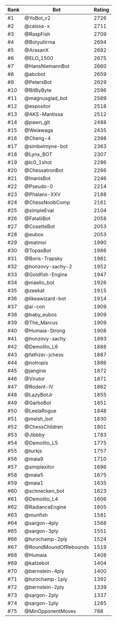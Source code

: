 Rank|Bot|Rating
---|---|---
#1|@YoBot_v2|2726
#2|@caissa-x|2711
#3|@RaspFish|2709
#4|@Botyuliirma|2694
#5|@ArasanX|2682
#6|@ELO_1500|2675
#7|@HansNiemannBot|2660
#8|@abcbot|2659
#9|@PetersBot|2629
#10|@BitByByte|2596
#11|@magnusglad_bot|2569
#12|@expositor|2518
#13|@AKS-Mantissa|2512
#14|@pawn_git|2488
#15|@Weiawaga|2435
#16|@Cheng-4|2398
#17|@simbelmyne-bot|2363
#18|@Lynx_BOT|2307
#19|@lc0_1shot|2286
#20|@ChessatronBot|2266
#21|@InanisBot|2246
#22|@Pseudo-0|2214
#23|@Phalanx-XXV|2188
#24|@ChessNoobComp|2161
#25|@simpleEval|2104
#26|@FataliiBot|2058
#27|@CosetteBot|2053
#28|@eubos|2053
#29|@matmoi|1990
#30|@TopasBot|1986
#31|@Boris-Trapsky|1981
#32|@honzovy-sachy-2|1952
#33|@Goldfish-Engine|1947
#34|@maello_bot|1926
#35|@zeekat|1915
#36|@likeawizard-bot|1914
#37|@ai-con|1909
#38|@baby_eubos|1909
#39|@The_Marcus|1909
#40|@Humaia-Strong|1908
#41|@honzovy-sachy|1893
#42|@Demolito_L6|1888
#43|@fathzer-jchess|1887
#44|@notropis|1886
#45|@jangine|1872
#46|@Virutor|1871
#47|@Rodent-IV|1862
#48|@LazyBotJr|1855
#49|@GarboBot|1851
#50|@LeelaRogue|1848
#51|@melsh_bot|1830
#52|@ChessChildren|1801
#53|@Jibbby|1783
#54|@Demolito_L5|1775
#55|@turkjs|1757
#56|@maia9|1710
#57|@simplexitor|1696
#58|@maia5|1675
#59|@maia1|1635
#60|@schnecken_bot|1623
#61|@Demolito_L4|1606
#62|@RadianceEngine|1605
#63|@munfish|1581
#64|@sargon-4ply|1568
#65|@sargon-3ply|1551
#66|@turochamp-2ply|1524
#67|@RoundMoundOfRebounds|1519
#68|@Humaia|1408
#69|@katzebot|1404
#70|@bernstein-4ply|1400
#71|@turochamp-1ply|1392
#72|@bernstein-2ply|1339
#73|@sargon-2ply|1337
#74|@sargon-1ply|1285
#75|@MinOpponentMoves|788
